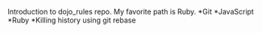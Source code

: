 Introduction to dojo_rules repo.
My favorite path is Ruby.
*Git
*JavaScript
*Ruby
*Killing history using git rebase